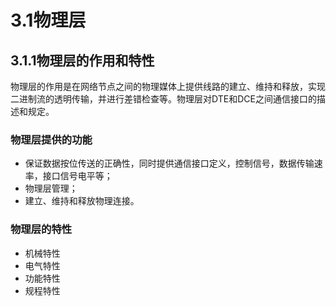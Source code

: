 # 3.1物理层

## 3.1.1物理层的作用和特性

物理层的作用是在网络节点之间的物理媒体上提供线路的建立、维持和释放，实现二进制流的透明传输，并进行差错检查等。物理层对DTE和DCE之间通信接口的描述和规定。

### 物理层提供的功能

* 保证数据按位传送的正确性，同时提供通信接口定义，控制信号，数据传输速率，接口信号电平等；
* 物理层管理；
* 建立、维持和释放物理连接。

### 物理层的特性

* 机械特性
* 电气特性
* 功能特性
* 规程特性



